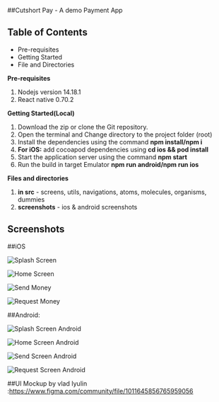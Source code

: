 ##Cutshort Pay - A demo Payment App

## Table of Contents

- Pre-requisites
- Getting Started
- File and Directories

**Pre-requisites**

1.  Nodejs version 14.18.1
2.  React native 0.70.2

**Getting Started(Local)**

1. Download the zip or clone the Git repository.
2. Open the terminal and Change directory to the project folder (root)
3. Install the dependencies using the command **npm install/npm i**
4. **For iOS:** add cocoapod dependencies using **cd ios && pod install**
5. Start the application server using the command **npm start**
6. Run the build in target Emulator **npm run android/npm run ios**

**Files and directories**

1. **in src** - screens, utils, navigations, atoms, molecules, organisms, dummies
2. **screenshots** - ios & android screenshots

## Screenshots

##iOS

![Splash Screen](screenshots/ios/iosSplash.png?raw=true 'Splash')

![Home Screen](screenshots/ios/iosHome.png?raw=true 'Home')

![Send Money](screenshots/ios/iosSend.png?raw=true 'Send')

![Request Money](screenshots/ios/iosRequest.png?raw=true 'Requested Money')

##Android:

![Splash Screen Android](screenshots/android/androidSplash.png?raw=true 'Splash-Android')

![Home Screen Android](screenshots/android/androidHome.png?raw=true 'Home-Android')

![Send Screen Android](screenshots/android/androidSend.png?raw=true 'Send-Android')

![Request Screen Android](screenshots/android/androidRequest.png?raw=true 'Request-Android')

##UI Mockup by vlad Iyulin :https://www.figma.com/community/file/1011645856765959056
